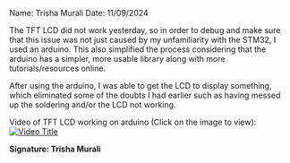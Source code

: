 Name: Trisha Murali
Date: 11/09/2024 

The TFT LCD did not work yesterday, so in order to debug and make sure that this issue was not just caused by my unfamiliarity with the STM32, I used an arduino. This also simplified the process considering that the arduino has a simpler, more usable library along with more tutorials/resources online. 

After using the arduino, I was able to get the LCD to display something, which eliminated some of the doubts I had earlier such as having messed up the soldering and/or the LCD not working. 

Video of TFT LCD working on arduino (Click on the image to view): <br/>
[![Video Title](https://github.com/user-attachments/assets/c1fc1071-9060-4864-aa62-fd58c05e9dcd)
](https://drive.google.com/file/d/17cu1XCCHB2s6OHc-vqSPIyZoMKoo7FJZ/view?usp=sharing)

**Signature: Trisha Murali**
